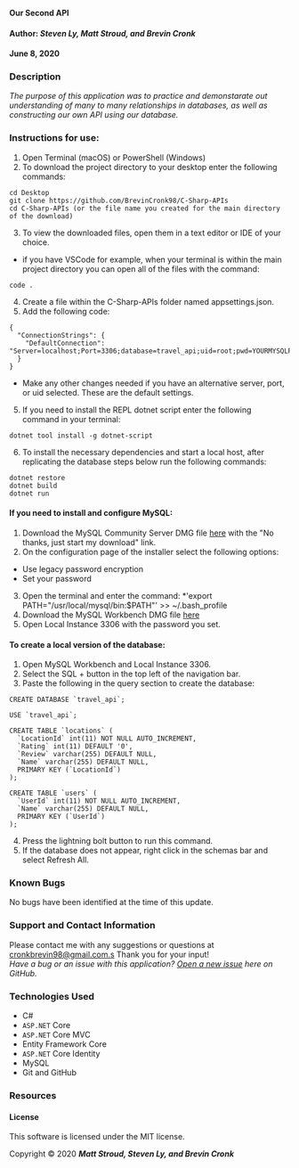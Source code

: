  **Our Second API**

#### Author: **_Steven Ly, Matt Stroud, and Brevin Cronk_**
#### June 8, 2020


### Description

_The purpose of this application was to practice and demonstarate out understanding of many to many relationships in databases, as well as constructing our own API using our database._

### Instructions for use:

1. Open Terminal (macOS) or PowerShell (Windows)
2. To download the project directory to your desktop enter the following commands:
```
cd Desktop
git clone https://github.com/BrevinCronk98/C-Sharp-APIs
cd C-Sharp-APIs (or the file name you created for the main directory of the download)
```
3. To view the downloaded files, open them in a text editor or IDE of your choice.
* if you have VSCode for example, when your terminal is within the main project directory you can open all of the files with the command:
```
code .
```
4. Create a file within the C-Sharp-APIs folder named appsettings.json.
5. Add the following code:
```
{
  "ConnectionStrings": {
    "DefaultConnection": "Server=localhost;Port=3306;database=travel_api;uid=root;pwd=YOURMYSQLPASSWORDHERE;"
  }
}
```
* Make any other changes needed if you have an alternative server, port, or uid selected. These are the default settings.

5. If you need to install the REPL dotnet script enter the following command in your terminal: 
```
dotnet tool install -g dotnet-script
```
6. To install the necessary dependencies and start a local host, after replicating the database steps below run the following commands:
```
dotnet restore
dotnet build
dotnet run
```

#### If you need to install and configure MySQL:
1. Download the MySQL Community Server DMG file [here](https://dev.mysql.com/downloads/file/?id=484914) with the "No thanks, just start my download" link.
2. On the configuration page of the installer select the following options:
* Use legacy password encryption
* Set your password
3. Open the terminal and enter the command:
*'export PATH="/usr/local/mysql/bin:$PATH"' >> ~/.bash_profile
4. Download the MySQL Workbench DMG file [here](https://dev.mysql.com/downloads/file/?id=484391)
5. Open Local Instance 3306 with the password you set.

#### To create a local version of the database:
1. Open MySQL Workbench and Local Instance 3306.
2. Select the SQL + button in the top left of the navigation bar.
3. Paste the following in the query section to create the database:

```
CREATE DATABASE `travel_api`;

USE `travel_api`;

CREATE TABLE `locations` (
  `LocationId` int(11) NOT NULL AUTO_INCREMENT,
  `Rating` int(11) DEFAULT '0',
  `Review` varchar(255) DEFAULT NULL,
  `Name` varchar(255) DEFAULT NULL,
  PRIMARY KEY (`LocationId`)
);

CREATE TABLE `users` (
  `UserId` int(11) NOT NULL AUTO_INCREMENT,
  `Name` varchar(255) DEFAULT NULL,
  PRIMARY KEY (`UserId`)
);

```

4. Press the lightning bolt button to run this command.
5. If the database does not appear, right click in the schemas bar and select Refresh All.

### Known Bugs

No bugs have been identified at the time of this update.

### Support and Contact Information

Please contact me with any suggestions or questions at cronkbrevin98@gmail.com.s Thank you for your input!  
_Have a bug or an issue with this application? [Open a new issue](https://github.com/BrevinCronk98/C-Sharp-APIs/issues) here on GitHub._

### Technologies Used

* C#
* `ASP.NET` Core
* `ASP.NET` Core MVC
* Entity Framework Core
* `ASP.NET` Core Identity
* MySQL
* Git and GitHub



<!-- &#9745; -->

### Resources

#### License

This software is licensed under the MIT license.

Copyright © 2020 **_Matt Stroud, Steven Ly, and Brevin Cronk_**
